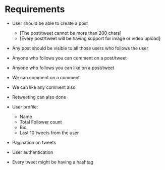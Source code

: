 # Requirements

- User should be able to create a post
    - [The post/tweet cannot be more than 200 chars]
    - [Every post/tweet will be having support for image or video upload]

- Any post should be visible to all those users who follows the user
- Anyone who follows you can comment on a post/tweet
- Anyone who follows you can like on a post/tweet
- We can comment on a comment
- We can like any comment also
- Retweeting can also done

- User profile:
    - Name
    - Total Follower count
    - Bio
    - Last 10 tweets from the user

- Pagination on tweets 
- User authentication

- Every tweet might be having a hashtag 
